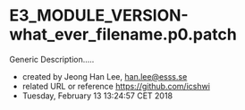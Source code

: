 # E3_MODULE_VERSION-what_ever_filename.p0.patch

Generic Description.....

* created by Jeong Han Lee, han.lee@esss.se
* related URL or reference https://github.com/icshwi
* Tuesday, February 13 13:24:57 CET 2018
